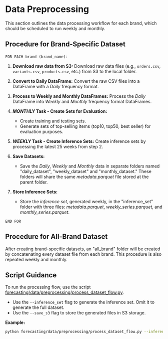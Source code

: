 # Data Preprocessing

This section outlines the data processing workflow for each brand, which should be scheduled to run weekly and monthly.

## Procedure for Brand-Specific Dataset

`FOR EACH brand (brand_name)`:

1. **Download raw data from S3:** Download raw data files (e.g., `orders.csv`, `variants.csv`, `products.csv`, etc.) from S3 to the local folder.

2. **Convert to Daily DataFrame:** Convert the raw CSV files into a DataFrame with a *Daily* frequency format.

3. **Process to Weekly and Monthly DataFrames:** Process the *Daily* DataFrame into *Weekly* and *Monthly* frequency format DataFrames.

4. ***MONTHLY* Task - Create Sets for Evaluation:**
   - Create training and testing sets.
   - Generate sets of top-selling items (top10, top50, best seller) for evaluation purposes.

5. ***WEEKLY* Task - Create Inference Sets:** Create inference sets by processing the latest 25 weeks from step 2.

6. **Save Datasets:**
   - Save the *Daily*, *Weekly* and *Monthly* data in separate folders named "daily_dataset", "weekly_dataset" and "monthly_dataset." These folders will share the same *metadata.parquet* file stored at the parent folder.

7. **Store Inference Sets:**
   - Store the *inference set*, generated weekly, in the "inference_set" folder with three files: *metadata.parquet*, *weekly_series.parquet*, and *monthly_series.parquet*.

`END FOR`

## Procedure for All-Brand Dataset

After creating brand-specific datasets, an "all_brand" folder will be created by concatenating every dataset file from each brand. This procedure is also repeated weekly and monthly.

## Script Guidance

To run the processing flow, use the script [forecasting/data/preprocessing/process_dataset_flow.py](process_dataset_flow.py).

- Use the `--inference_set` flag to generate the inference set. Omit it to generate the full dataset.
- Use the `--save_s3` flag to store the generated files in S3 storage.

**Example:**

```bash
python forecasting/data/preprocessing/process_dataset_flow.py --inference_set --save_s3
```
